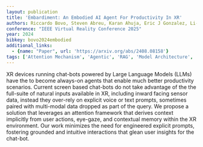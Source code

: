 ```yaml
---
layout: publication
title: 'Embardiment: An Embodied AI Agent For Productivity In XR'
authors: Riccardo Bovo, Steven Abreu, Karan Ahuja, Eric J Gonzalez, Li-te Cheng, Mar Gonzalez-franco
conference: "IEEE Virtual Reality Conference 2025"
year: 2024
bibkey: bovo2024embodied
additional_links:
  - {name: "Paper", url: 'https://arxiv.org/abs/2408.08158'}
tags: ['Attention Mechanism', 'Agentic', 'RAG', 'Model Architecture', 'Tools', 'Prompting']
---
```

XR devices running chat-bots powered by Large Language Models (LLMs) have the
to become always-on agents that enable much better productivity scenarios.
Current screen based chat-bots do not take advantage of the the full-suite of
natural inputs available in XR, including inward facing sensor data, instead
they over-rely on explicit voice or text prompts, sometimes paired with
multi-modal data dropped as part of the query. We propose a solution that
leverages an attention framework that derives context implicitly from user
actions, eye-gaze, and contextual memory within the XR environment. Our work
minimizes the need for engineered explicit prompts, fostering grounded and
intuitive interactions that glean user insights for the chat-bot.
